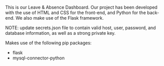 This is our Leave & Absence Dashboard. Our project has been developed with the use of HTML and CSS for the front-end, and Python for the back-end. We also make use of the Flask framework.

NOTE: update secrets.json file to contain valid host, user, password, and database information, as well as a strong private key.

Makes use of the following pip packages:
* flask
* mysql-connector-python
